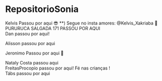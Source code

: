 # RepositorioSonia

Kelvis Passou por aqui :sunglasses: \*\*) Segue no insta amores: @Kelvis_Xakriaba :kiss: <br>
PURURUCA SALGADA 171 PASSOU POR AQUI <br>
Dan passou por aqui! <br>

Alisson passou por aqui





















Jeronimo Passou por aqui :rocket: <br>















Nataly Costa passou aqui <br>
FreitasProcopio passou por aqui! Fé nas crianças !<br>
Tábs passou por aqui
